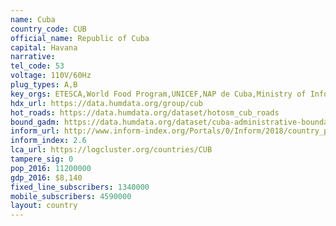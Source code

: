 ```yaml
---
name: Cuba
country_code: CUB
official_name: Republic of Cuba
capital: Havana
narrative:
tel_code: 53
voltage: 110V/60Hz
plug_types: A,B
key_orgs: ETESCA,World Food Program,UNICEF,NAP de Cuba,Ministry of Informatics and Communications,Intelsat,NewCom International
hdx_url: https://data.humdata.org/group/cub
hot_roads: https://data.humdata.org/dataset/hotosm_cub_roads
bound_gadm: https://data.humdata.org/dataset/cuba-administrative-boundaries-levels-0-and-1-from-gadm
inform_url: http://www.inform-index.org/Portals/0/Inform/2018/country_profiles/CUB.pdf
inform_index: 2.6
lca_url: https://logcluster.org/countries/CUB
tampere_sig: 0
pop_2016: 11200000
gdp_2016: $8,140
fixed_line_subscribers: 1340000
mobile_subscribers: 4590000
layout: country
---
```

